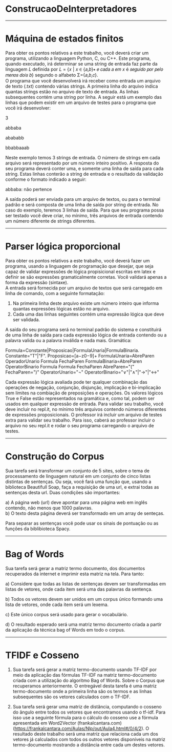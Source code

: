 # ConstrucaoDeInterpretadores
--------------------------------------------------------------------------------------------------------
# Máquina de estados finitos
Para  obter  os  pontos  relativos  a  este  trabalho,  você  deverá  criar  um  programa,  utilizando  a 
linguagem  Python, C, ou C++.  Este  programa,  quando  executado,  irá  determinar  se  uma  string de 
entrada  faz  parte  da  linguagem  𝐿    definida  por  𝐿 = {𝑥 | 𝑥 ∈
 {𝑎,𝑏}∗ 𝑒 𝑐𝑎𝑑𝑎 𝑎 𝑒𝑚 𝑥 é 𝑠𝑒𝑔𝑢𝑖𝑑𝑜 𝑝𝑜𝑟 𝑝𝑒𝑙𝑜 𝑚𝑒𝑛𝑜𝑠 𝑑𝑜𝑖𝑠 𝑏} segundo o alfabeto  Σ={𝑎,𝑏,𝑐}.  
O  programa  que  você  desenvolverá  irá  receber  como  entrada um arquivo de texto  (.txt) 
contendo várias strings. A primeira linha do arquivo indica quantas strings estão no arquivo de texto de 
entrada. As linhas subsequentes contém uma string por linha.  A seguir está um exemplo das linhas que 
podem existir em um arquivo de testes para o programa que você irá desenvolver: 

3 

abbaba 

abababb 

bbabbaaab 

Neste  exemplo  temos  3  strings  de  entrada.  O  número  de  strings em  cada  arquivo  será 
representado  por  um  número  inteiro  positivo.  A  resposta  do  seu  programa  deverá  conter  uma, e 
somente uma linha de saída para cada string. Estas linhas conterão a string de entrada e o resultado 
da validação conforme o formato indicado a seguir: 

abbaba: não pertence

A saída poderá ser enviada para um arquivo de textos, ou para o terminal padrão e será 
composta de uma linha de saída por string de entrada. No caso do exemplo, teremos 3 linhas de saída. 
Para que seu programa possa ser testado você deve criar, no mínimo, três arquivos de entrada 
contendo um número diferente de strings diferentes. 

--------------------------------------------------------------------------------------------------------

# Parser lógica proporcional
Para  obter  os  pontos  relativos  a  este  trabalho,  você  deverá  fazer  um  programa,  usando  a 
linguagem de programação que desejar, que seja capaz de validar expressões de lógica propisicional 
escritas em latex e definir se são expressões gramaticalmente corretas. Você validará apenas a forma 
da expressão (sintaxe).  
A entrada será fornecida por um arquivo de textos que será carregado em linha de comando, 
com a seguinte formatação:  

1. Na primeira linha deste arquivo existe um número inteiro que informa quantas expressões 
lógicas estão no arquivo.  
2. Cada uma das linhas seguintes contém uma expressão lógica que deve ser validada. 

A saída do seu programa será no terminal padrão do sistema e constituirá de uma linha de saída 
para cada expressão lógica de entrada contendo ou a palavra valida ou a palavra inválida e nada mais. 
Gramática:  

Formula=Constante|Proposicao|FormulaUnaria|FormulaBinaria.  
Constante="T"|"F". 
Proposicao=[a−z0−9]+ 
FormulaUnaria=AbreParen OperadorUnario Formula FechaParen 
FormulaBinaria=AbreParen OperatorBinario Formula Formula FechaParen 
AbreParen="(" 
FechaParen=")" 
OperatorUnario="¬" 
OperatorBinario="∨"|"∧"|"→"|"↔" 
 
Cada  expressão  lógica  avaliada  pode  ter  qualquer  combinação  das  operações  de  negação, 
conjunção, disjunção, implicação e bi-implicação sem limites na combiação de preposições e operações. 
Os valores lógicos True e False estão representados na gramática e, como tal, podem ser usados em 
qualquer expressão de entrada. 
Para  validar  seu  trabalho,  você  deve  incluir  no  repl.it,  no  mínimo  três  arquivos  contendo 
números  diferentes  de  expressões  proposicionais.  O  professor  irá  incluir  um  arquivo  de  testes  extra 
para validar seu trabalho. Para isso, caberá ao professor incluir o arquivo no seu repl.it e rodar o seu 
programa carregando o arquivo de testes.

--------------------------------------------------------------------------------------------------------

# Construção do Corpus

Sua  tarefa  será  transformar  um  conjunto  de  5  sites,  sobre  o  tema  de  processamento  de 
linguagem natural em um conjunto de cinco listas distintas de sentenças. Ou seja, você fará uma função 
que, usando a biblioteca Beautifull Soap, faça a requisição de uma url, e extrai todas as sentenças desta 
url. Duas condições são importantes: 

a) A página web (url) deve apontar para uma página web em inglês contendo, não menos que 
1000 palavras.  
b) O texto desta página deverá ser transformado em um array de senteças.  
 
Para separar as sentenças você pode usar os sinais de pontuação ou as funções da biblibioteca 
Spacy. 

--------------------------------------------------------------------------------------------------------

# Bag of Words

Sua tarefa será  gerar a matriz termo documento, dos documentos recuperados da internet e 
imprimir esta matriz na tela. Para tanto: 

a) Considere que todas as listas de sentenças devem ser transformadas em listas de vetores, 
onde cada item será uma das palavras da sentença. 

b) Todos  os  vetores  devem  ser  unidos  em  um  corpus  único  formando  uma  lista  de  vetores, 
onde cada item será um lexema. 

c) Este único corpus será usado para gerar o vocabulário. 

d) O  resultado  esperado  será  uma  matriz  termo  documento  criada  a  partir  da  aplicação  da 
técnica bag of Words em todo o corpus. 

--------------------------------------------------------------------------------------------------------

# TFIDF e Cosseno

1. Sua tarefa será gerar a matriz termo-documento usando TF-IDF por meio da aplicação das 
fórmulas  TF-IDF  na  matriz  termo-documento  criada  com  a  utilização  do  algoritmo  Bag of 
Words. Sobre o Corpus que recuperamos anteriormente. O entregável desta tarefa é uma 
matriz termo-documento onde a primeira linha são os termos e as linhas subsequentes são 
os vetores calculados com o TF-IDF. 

2. Sua tarefa será gerar uma matriz de distância, computando o cosseno do ângulo entre todos 
os vetores que encontramos usando o tf-idf. Para isso use a seguinte fórmula para o cálculo 
do  cosseno  use  a  fórmula  apresentada  em  Word2Vector  (frankalcantara.com) 
(https://frankalcantara.com/Aulas/Nlp/out/Aula4.html#/0/4/2). O resultado deste trabalho será uma matriz que relaciona cada 
um dos vetores já calculados com todos os outros vetores disponíveis na matriz termo-documento mostrando a distância 
entre cada um destes vetores. 

